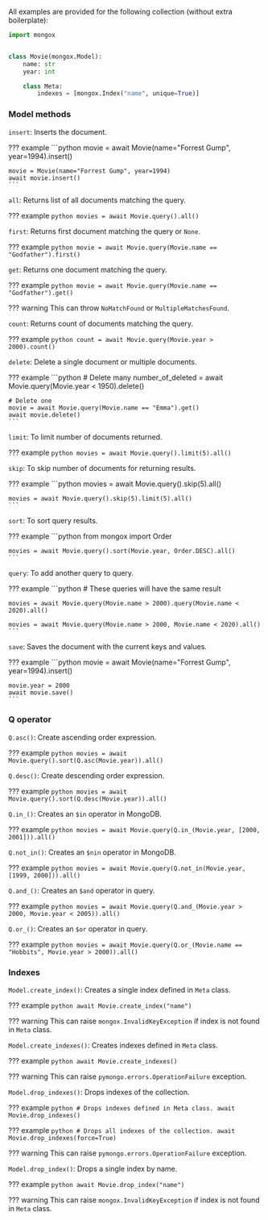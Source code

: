 All examples are provided for the following collection (without extra boilerplate):

```python
import mongox


class Movie(mongox.Model):
    name: str
    year: int

    class Meta:
        indexes = [mongox.Index("name", unique=True)]
```

### Model methods

`insert`: Inserts the document.

??? example
    ```python
    movie = await Movie(name="Forrest Gump", year=1994).insert()

    movie = Movie(name="Forrest Gump", year=1994)
    await movie.insert()
    ```

`all`: Returns list of all documents matching the query.

??? example
    ```python
    movies = await Movie.query().all()
    ```

`first`: Returns first document matching the query or `None`.

??? example
    ```python
    movie = await Movie.query(Movie.name == "Godfather").first()
    ```

`get`: Returns one document matching the query.

??? example
    ```python
    movie = await Movie.query(Movie.name == "Godfather").get()
    ```

??? warning
    This can throw `NoMatchFound` or `MultipleMatchesFound`.

`count`: Returns count of documents matching the query.

??? example
    ```python
    count = await Movie.query(Movie.year > 2000).count()
    ```

`delete`: Delete a single document or multiple documents.

??? example
    ```python
    # Delete many
    number_of_deleted = await Movie.query(Movie.year < 1950).delete()

    # Delete one
    movie = await Movie.query(Movie.name == "Emma").get()
    await movie.delete()
    ```

`limit`: To limit number of documents returned.

??? example
    ```python
    movies = await Movie.query().limit(5).all()
    ```

`skip`: To skip number of documents for returning results.

??? example
    ```python
    movies = await Movie.query().skip(5).all()

    movies = await Movie.query().skip(5).limit(5).all()
    ```

`sort`: To sort query results.

??? example
    ```python
    from mongox import Order

    movies = await Movie.query().sort(Movie.year, Order.DESC).all()
    ```

`query`: To add another query to query.

??? example
    ```python
    # These queries will have the same result

    movies = await Movie.query(Movie.name > 2000).query(Movie.name < 2020).all()

    movies = await Movie.query(Movie.name > 2000, Movie.name < 2020).all()
    ```

`save`: Saves the document with the current keys and values.

??? example
    ```python
    movie = await Movie(name="Forrest Gump", year=1994).insert()

    movie.year = 2000
    await movie.save()
    ```

### Q operator

`Q.asc()`: Create ascending order expression.

??? example
    ```python
    movies = await Movie.query().sort(Q.asc(Movie.year)).all()
    ```

`Q.desc()`: Create descending order expression.

??? example
    ```python
    movies = await Movie.query().sort(Q.desc(Movie.year)).all()
    ```

`Q.in_()`: Creates an `$in` operator in MongoDB.

??? example
    ```python
    movies = await Movie.query(Q.in_(Movie.year, [2000, 2001])).all()
    ```

`Q.not_in()`: Creates an `$nin` operator in MongoDB.

??? example
    ```python
    movies = await Movie.query(Q.not_in(Movie.year, [1999, 2000])).all()
    ```

`Q.and_()`: Creates an `$and` operator in query.

??? example
    ```python
    movies = await Movie.query(Q.and_(Movie.year > 2000, Movie.year < 2005)).all()
    ```

`Q.or_()`: Creates an `$or` operator in query.

??? example
    ```python
    movies = await Movie.query(Q.or_(Movie.name == "Hobbits", Movie.year > 2000)).all()
    ```

### Indexes

`Model.create_index()`: Creates a single index defined in `Meta` class.

??? example
    ```python
    await Movie.create_index("name")
    ```

??? warning
    This can raise `mongox.InvalidKeyException` if index is not found in `Meta` class.

`Model.create_indexes()`: Creates indexes defined in `Meta` class.

??? example
    ```python
    await Movie.create_indexes()
    ```

??? warning
    This can raise `pymongo.errors.OperationFailure` exception.


`Model.drop_indexes()`: Drops indexes of the collection.

??? example
    ```python
    # Drops indexes defined in Meta class.
    await Movie.drop_indexes()
    ```

??? example
    ```python
    # Drops all indexes of the collection.
    await Movie.drop_indexes(force=True)
    ```

??? warning
    This can raise `pymongo.errors.OperationFailure` exception.

`Model.drop_index()`: Drops a single index by name.

??? example
    ```python
    await Movie.drop_index("name")
    ```

??? warning
    This can raise `mongox.InvalidKeyException` if index is not found in `Meta` class.
